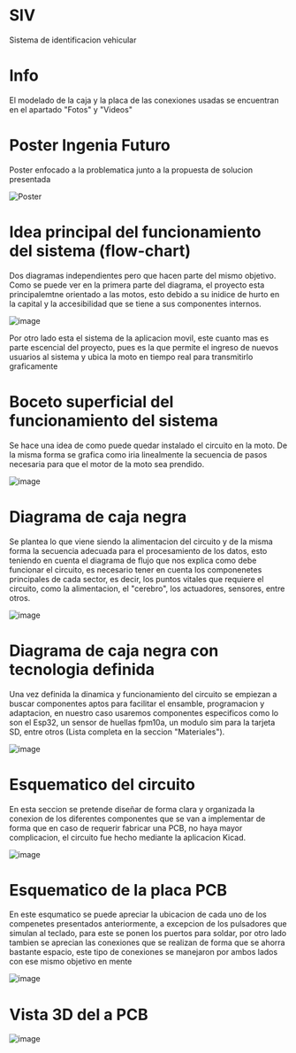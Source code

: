# SIV

Sistema de identificacion vehicular

# Info

El modelado de la caja y la placa de las conexiones usadas se encuentran en el apartado "Fotos" y "Videos"

# Poster Ingenia Futuro

Poster enfocado a la problematica junto a la propuesta de solucion presentada

![Poster](https://github.com/Goomehh/SIV/assets/133666827/ec5315f4-2898-4402-9702-ef28de077d79)

# Idea principal del funcionamiento del sistema (flow-chart)

Dos diagramas independientes pero que hacen parte del mismo objetivo.
Como se puede ver en la primera parte del diagrama, el proyecto esta principalemtne orientado a las motos, esto debido a su inidice de hurto en la capital y la accesibilidad que se tiene a sus componentes internos.

![image](https://github.com/Goomehh/SIV/assets/133666827/40a292cd-8201-4537-b9b8-ec569c7c0965)

Por otro lado esta el sistema de la aplicacion movil, este cuanto mas es parte escencial del proyecto, pues es la que permite el ingreso de nuevos usuarios al sistema y ubica la moto en tiempo real para transmitirlo graficamente

# Boceto superficial del funcionamiento del sistema

Se hace una idea de como puede quedar instalado el circuito en la moto.
De la misma forma se grafica como iria linealmente la secuencia de pasos necesaria para que el motor de la moto sea prendido.

![image](https://github.com/Goomehh/SIV/assets/133666827/bb95a9e8-ac62-417c-8e5b-23b1a3ffeda5)

# Diagrama de caja negra

Se plantea lo que viene siendo la alimentacion del circuito y de la misma forma la secuencia adecuada para el procesamiento de los datos, esto teniendo en cuenta el diagrama de flujo que nos explica como debe funcionar el circuito, es necesario tener en cuenta los componenetes principales de cada sector, es decir, los puntos vitales que requiere el circuito, como la alimentacion, el "cerebro", los actuadores, sensores, entre otros.

![image](https://github.com/Goomehh/SIV/assets/133666827/4f9223af-d3ee-42a9-8b0c-bbfc7adafeba)

# Diagrama de caja negra con tecnologia definida

Una vez definida la dinamica y funcionamiento del circuito se empiezan a buscar componentes aptos para facilitar el ensamble, programacion y adaptacion, en nuestro caso usaremos componentes especificos como lo son el Esp32, un sensor de huellas fpm10a, un modulo sim para la tarjeta SD, entre otros (Lista completa en la seccion "Materiales").

![image](https://github.com/Goomehh/SIV/assets/133666827/2f8c2ea7-a974-48cc-8fa4-8a95fc53769e)

# Esquematico del circuito 

En esta seccion se pretende diseñar de forma clara y organizada la conexion de los diferentes componentes que se van a implementar de forma que en caso de requerir fabricar una PCB, no haya mayor complicacion, el circuito fue hecho mediante la aplicacion Kicad.

![image](https://github.com/Goomehh/SIV/assets/133666827/52da2a77-c38f-4f12-aae1-b41fa6d9ed6a)

# Esquematico de la placa PCB

En este esqumatico se puede apreciar la ubicacion de cada uno de los compenetes presentados anteriormente, a excepcion de los pulsadores que simulan al teclado, para este se ponen los puertos para soldar, por otro lado tambien se aprecian las conexiones que se realizan de forma que se ahorra bastante espacio, este tipo de conexiones se manejaron por ambos lados con ese mismo objetivo en mente

![image](https://github.com/Goomehh/SIV/assets/133666827/1a84122d-c368-4c1f-addb-f30294e7e384)

# Vista 3D del a PCB

![image](https://github.com/Goomehh/SIV/assets/133666827/9f9d901e-151e-42fe-8aa8-322061450e03)




